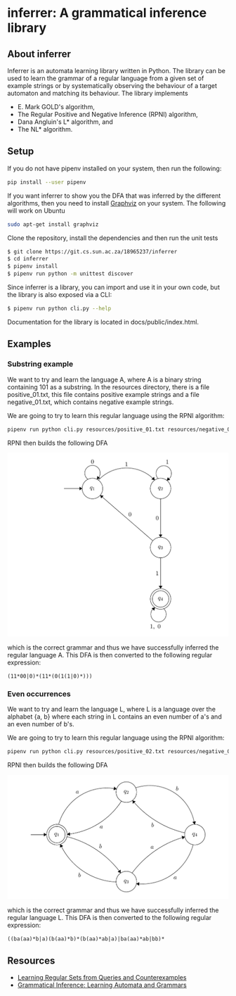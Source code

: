 # inferrer: A grammatical inference library

## About inferrer
Inferrer is an automata learning library written in Python. The library can be
used to learn the grammar of a regular language from a given set of example strings
or by systematically observing the behaviour of a target automaton and matching its behaviour. The
library implements 

* E. Mark GOLD's algorithm,
* The Regular Positive and Negative Inference (RPNI) algorithm,
* Dana Angluin's L* algorithm, and
* The NL* algorithm.

## Setup
If you do not have pipenv installed on your system, then run the following:
```bash
pip install --user pipenv 
```

If you want inferrer to show you the DFA that was inferred by the different algorithms, then
you need to install [Graphviz](https://www.graphviz.org/) on your system. The following 
will work on Ubuntu
```bash
sudo apt-get install graphviz
```

Clone the repository, install the dependencies and then run the unit tests
```bash
$ git clone https://git.cs.sun.ac.za/18965237/inferrer
$ cd inferrer
$ pipenv install
$ pipenv run python -m unittest discover
```
Since inferrer is a library, you can import and use it in your own code, but the library
is also exposed via a CLI:
```bash
$ pipenv run python cli.py --help
```

Documentation for the library is located in docs/public/index.html.

## Examples

### Substring example

We want to try and learn the language A, where A is a binary string containing 101 as a substring.
In the resources directory, there is a file positive_01.txt, this file contains positive example
strings and a file negative_01.txt, which contains negative example strings.

We are going to try to learn this regular language using the RPNI algorithm:
```bash
pipenv run python cli.py resources/positive_01.txt resources/negative_01.txt rpni --show-dfa
```
RPNI then builds the following DFA

![](resources/dfa_01.png)

which is the correct grammar and thus we have successfully inferred the regular language A.
This DFA is then converted to the following regular expression:
```text
(11*00|0)*(11*(0(1(1|0)*)))
```

### Even occurrences
We want to try and learn the language L, where L is a language over the alphabet {a, b} where each string in L contains an even number of a's and an even number of b's.

We are going to try to learn this regular language using the RPNI algorithm:
```bash
pipenv run python cli.py resources/positive_02.txt resources/negative_02.txt rpni --show-dfa
```
RPNI then builds the following DFA

![](resources/dfa_02.png)

which is the correct grammar and thus we have successfully inferred the regular language L.
This DFA is then converted to the following regular expression:
```text
((ba(aa)*b|a)(b(aa)*b)*(b(aa)*ab|a)|ba(aa)*ab|bb)*
```

## Resources

* [Learning Regular Sets from Queries and Counterexamples](https://www.sciencedirect.com/science/article/pii/0890540187900526)
* [Grammatical Inference: Learning Automata and Grammars](http://www.cambridge.org/gb/academic/subjects/computer-science/pattern-recognition-and-machine-learning/grammatical-inference-learning-automata-and-grammars?format=HB#hUi22RWdy3vfxPdp.97)
